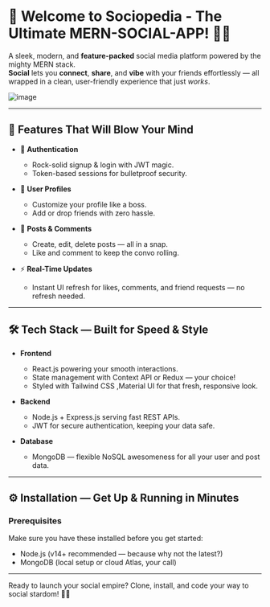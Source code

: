 # 🚀 Welcome to **Sociopedia** - The Ultimate MERN-SOCIAL-APP! 🎉🔥

A sleek, modern, and **feature-packed** social media platform powered by the mighty MERN stack.  
**Social** lets you **connect**, **share**, and **vibe** with your friends effortlessly — all wrapped in a clean, user-friendly experience that just *works*.  

![image](https://github.com/user-attachments/assets/885e2a78-7ce2-45ea-82c4-c277d1f6f2ca)



---

## 🌟 Features That Will Blow Your Mind  

- 🔐 **Authentication**  
  - Rock-solid signup & login with JWT magic.  
  - Token-based sessions for bulletproof security.  

- 👤 **User Profiles**  
  - Customize your profile like a boss.  
  - Add or drop friends with zero hassle.  

- 📝 **Posts & Comments**  
  - Create, edit, delete posts — all in a snap.  
  - Like and comment to keep the convo rolling.  

- ⚡ **Real-Time Updates**  
  - Instant UI refresh for likes, comments, and friend requests — no refresh needed.  

---

## 🛠️ Tech Stack — Built for Speed & Style  

- **Frontend**  
  - React.js powering your smooth interactions.  
  - State management with Context API or Redux — your choice!  
  - Styled with Tailwind CSS ,Material UI for that fresh, responsive look.  

- **Backend**  
  - Node.js + Express.js serving fast REST APIs.  
  - JWT for secure authentication, keeping your data safe.  

- **Database**  
  - MongoDB — flexible NoSQL awesomeness for all your user and post data.  

---

## ⚙️ Installation — Get Up & Running in Minutes  

### Prerequisites  
Make sure you have these installed before you get started:  
- Node.js (v14+ recommended — because why not the latest?)  
- MongoDB (local setup or cloud Atlas, your call)  

---

Ready to launch your social empire? Clone, install, and code your way to social stardom! 🚀✨  
